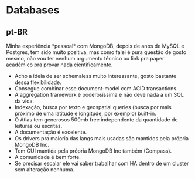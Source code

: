 # Databases

## pt-BR

Minha experiência \*pessoal\* com MongoDB, depois de anos de MySQL e Postgres, tem sido muito positiva, mas como falei é pura questão de gosto mesmo, não vou ter nenhum argumento técnico ou link pra paper acadêmico pra provar nada cientificamente.
- Acho a ideia de ser schemaless muito interessante, gosto bastante dessa flexibilidade.
- Consegue combinar esse document-model com ACID transactions.
- A aggregation framework é poderosíssima e não deve nada a um SQL da vida.
- Indexação, busca por texto e geospatial queries (busca por mais próximo de uma latitude e longitude, por exemplo) built-in.
- O Atlas tem generosos 500mb free independente da quantidade de leituras ou escritas.
- A documentação é excelente. 
- Os drivers pra maioria das langs mais usadas são mantidos pela própria MongoDB Inc.
- Tem GUI mantida pela própria MongoDB Inc também (Compass).
- A comunidade é bem forte.
- Se precisar escalar ele vai saber trabalhar com HA dentro de um cluster sem alteração nenhuma.

